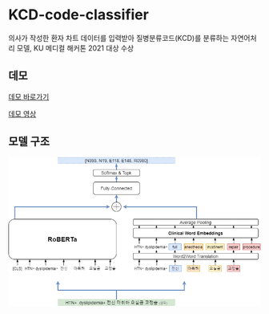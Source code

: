 # KCD-code-classifier
의사가 작성한 환자 차트 데이터를 입력받아 질병분류코드(KCD)를 분류하는 자연어처리 모델, KU 메디컬 해커톤 2021 대상 수상

## 데모
[데모 바로가기](http://203.252.166.40:3000/)


[데모 영상](https://www.youtube.com/watch?v=5u6J5xErUPs&ab_channel=Yoon%27sProgramming)


## 모델 구조
![alt text](https://github.com/MattYoon/KCD-code-classifier/blob/main/model.jpg?raw=true)
